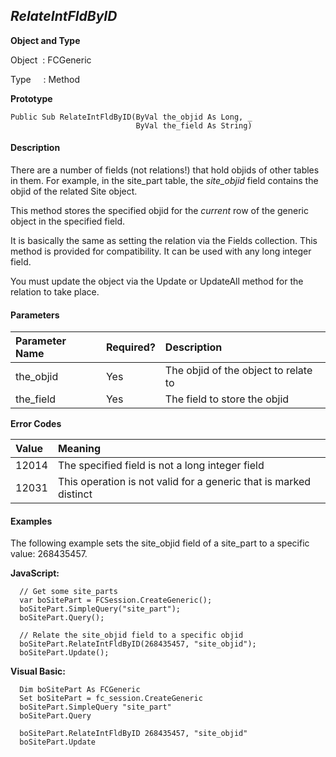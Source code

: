 _RelateIntFldByID_
---------------

**Object and Type**

Object  : FCGeneric

Type     : Method

**Prototype**

```
Public Sub RelateIntFldByID(ByVal the_objid As Long, _
                            ByVal the_field As String)
```

#### Description

There are a number of fields (not relations!) that hold objids of other tables in them. For example, in the site_part table, the _site_objid_ field contains the objid of the related Site object.

This method stores the specified objid for the _current_ row of the generic object in the specified field.

It is basically the same as setting the relation via the Fields collection. This method is provided for compatibility. It can be used with any long integer field.

You must update the object via the Update or UpdateAll method for the relation to take place.

#### Parameters

| Parameter Name | Required? | Description |
|:--- |:--- |:--- |
| the_objid | Yes | The objid of the object to relate to |
| the_field | Yes | The field to store the objid |

**Error Codes**

| Value | Meaning |
|:--- |:--- |
| 12014 | The specified field is not a long integer field |
| 12031 | This operation is not valid for a generic that is marked distinct |

#### Examples

The following example sets the site_objid field of a site_part to a specific value: 268435457.

**JavaScript:**
```
  // Get some site_parts
  var boSitePart = FCSession.CreateGeneric();
  boSitePart.SimpleQuery("site_part");
  boSitePart.Query();

  // Relate the site_objid field to a specific objid
  boSitePart.RelateIntFldByID(268435457, "site_objid");
  boSitePart.Update(); 
```

**Visual Basic:**
```
  Dim boSitePart As FCGeneric
  Set boSitePart = fc_session.CreateGeneric
  boSitePart.SimpleQuery "site_part"
  boSitePart.Query

  boSitePart.RelateIntFldByID 268435457, "site_objid"
  boSitePart.Update
```